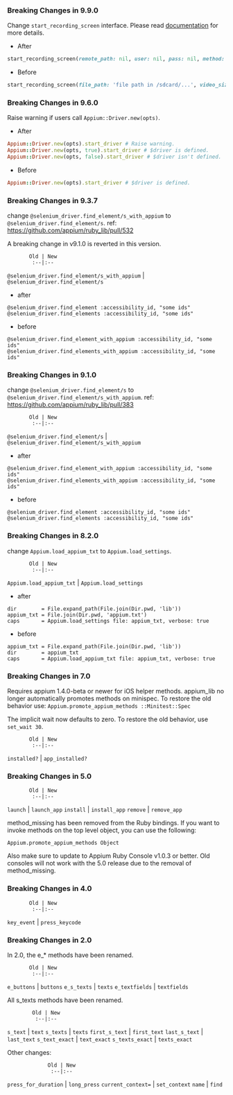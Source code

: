 ### Breaking Changes in 9.9.0
Change `start_recording_screen` interface. Please read [documentation](https://github.com/appium/ruby_lib_core/blob/0ba7b1c726f02e11d6daa46481309b1e0e54b00e/lib/appium_lib_core/android/device.rb#L84) for more details.

- After

```ruby
start_recording_screen(remote_path: nil, user: nil, pass: nil, method: 'PUT', force_restart: nil, video_size: nil, time_limit: '180', bit_rate: '4000000')
```

- Before

```ruby
start_recording_screen(file_path: 'file path in /sdcard/...', video_size: 'videosize', time_limit: '180', bit_rate: '4000000')
```


### Breaking Changes in 9.6.0
Raise warning if users call `Appium::Driver.new(opts)`.

- After

```ruby
Appium::Driver.new(opts).start_driver # Raise warning.
Appium::Driver.new(opts, true).start_driver # $driver is defined.
Appium::Driver.new(opts, false).start_driver # $driver isn't defined.
```

- Before

```ruby
Appium::Driver.new(opts).start_driver # $driver is defined.
```

### Breaking Changes in 9.3.7
change `@selenium_driver.find_element/s_with_appium` to `@selenium_driver.find_element/s`.
ref: https://github.com/appium/ruby_lib/pull/532

A breaking change in v9.1.0 is reverted in this version.

           Old | New
            :--|:--
`@selenium_driver.find_element/s_with_appium` | `@selenium_driver.find_element/s`

- after

```
@selenium_driver.find_element :accessibility_id, "some ids"
@selenium_driver.find_elements :accessibility_id, "some ids"
```

- before

```
@selenium_driver.find_element_with_appium :accessibility_id, "some ids"
@selenium_driver.find_elements_with_appium :accessibility_id, "some ids"
```


### Breaking Changes in 9.1.0
change `@selenium_driver.find_element/s` to `@selenium_driver.find_element/s_with_appium`.
ref: https://github.com/appium/ruby_lib/pull/383

           Old | New
            :--|:--
`@selenium_driver.find_element/s` | `@selenium_driver.find_element/s_with_appium`

- after

```
@selenium_driver.find_element_with_appium :accessibility_id, "some ids"
@selenium_driver.find_elements_with_appium :accessibility_id, "some ids"
```

- before

```
@selenium_driver.find_element :accessibility_id, "some ids"
@selenium_driver.find_elements :accessibility_id, "some ids"
```

### Breaking Changes in 8.2.0
change `Appium.load_appium_txt` to `Appium.load_settings`.

           Old | New
            :--|:--
`Appium.load_appium_txt` | `Appium.load_settings`

- after

```
dir        = File.expand_path(File.join(Dir.pwd, 'lib'))
appium_txt = File.join(Dir.pwd, 'appium.txt')
caps       = Appium.load_settings file: appium_txt, verbose: true
```

- before

```
appium_txt = File.expand_path(File.join(Dir.pwd, 'lib'))
dir        = appium_txt
caps       = Appium.load_appium_txt file: appium_txt, verbose: true
```

### Breaking Changes in 7.0

Requires appium 1.4.0-beta or newer for iOS helper methods. appium_lib no longer automatically promotes methods on minispec. To restore the old behavior use: `Appium.promote_appium_methods ::Minitest::Spec`

The implicit wait now defaults to zero. To restore the old behavior, use `set_wait 30`.

           Old | New
            :--|:--
`installed?`   | `app_installed?`

### Breaking Changes in 5.0

           Old | New
            :--|:--
`launch`       | `launch_app`
`install`      | `install_app`
`remove`       | `remove_app`

method_missing has been removed from the Ruby bindings. If you want to invoke methods on the top level object,
you can use the following:

`Appium.promote_appium_methods Object`

Also make sure to update to Appium Ruby Console v1.0.3 or better. Old consoles will not work with the 5.0 release due to the removal of method_missing.

### Breaking Changes in 4.0

           Old | New
            :--|:--
`key_event`    | `press_keycode`

### Breaking Changes in 2.0

In 2.0, the e_* methods have been renamed.

           Old | New
            :--|:--
`e_buttons`    | `buttons`
`e_s_texts`    | `texts`
`e_textfields` | `textfields`

All s_texts methods have been renamed.

            Old | New
             :--|:--
`s_text`        | `text`
`s_texts`       | `texts`
`first_s_text`  | `first_text`
`last_s_text`   | `last_text`
`s_text_exact`  | `text_exact`
`s_texts_exact` | `texts_exact`

Other changes:

                 Old | New
                  :--|:--
`press_for_duration` | `long_press`
`current_context=`   | `set_context`
`name`               | `find`
